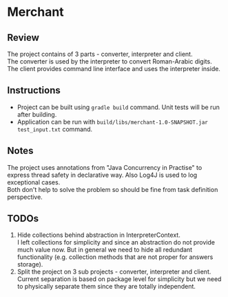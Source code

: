 # Merchant
## Review
The project contains of 3 parts - converter, interpreter and client.<br/>
The converter is used by the interpreter to convert Roman-Arabic digits. The client provides command line interface and uses the interpreter inside.<br/>

## Instructions
- Project can be built using `gradle build` command. Unit tests will be run after building.<br/>
- Application can be run with `build/libs/merchant-1.0-SNAPSHOT.jar test_input.txt` command.<br/>

## Notes
The project uses annotations from "Java Concurrency in Practise" to express thread safety in declarative way. Also Log4J is used to log exceptional cases.<br/>
Both don't help to solve the problem so should be fine from task definition perspective.

## TODOs
1. Hide collections behind abstraction in InterpreterContext.<br/>
I left collections for simplicity and since an abstraction do not provide much value now. But in general we need to hide all redundant functionality (e.g. collection methods that are not proper for answers storage).
2. Split the project on 3 sub projects - converter, interpreter and client.<br/>
Current separation is based on package level for simplicity but we need to physically separate them since they are totally independent.<br/>